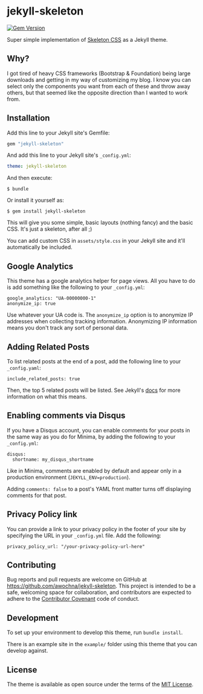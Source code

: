 # jekyll-skeleton #

[![Gem Version](https://badge.fury.io/rb/jekyll-skeleton.svg)](https://badge.fury.io/rb/jekyll-skeleton)

Super simple implementation of [Skeleton CSS](http://getskeleton.com) as a Jekyll theme.

## Why? ##

I got tired of heavy CSS frameworks (Bootstrap & Foundation) being large downloads and getting in my way of customizing my blog.
I know you can select only the components you want from each of these and throw away others, but that seemed like the opposite direction than I wanted to work from.

## Installation ##

Add this line to your Jekyll site's Gemfile:

```ruby
gem "jekyll-skeleton"
```

And add this line to your Jekyll site's `_config.yml`:

```yaml
theme: jekyll-skeleton
```

And then execute:

    $ bundle

Or install it yourself as:

    $ gem install jekyll-skeleton

This will give you some simple, basic layouts (nothing fancy) and the basic CSS.
It's just a skeleton, after all ;)

You can add custom CSS in `assets/style.css` in your Jekyll site and it'll automatically be included.

## Google Analytics ##

This theme has a google analytics helper for page views.
All you have to do is add something like the following to your `_config.yml`:

```
google_analytics: "UA-00000000-1"
anonymize_ip: true
```

Use whatever your UA code is.
The `anonymize_ip` option is to anonymize IP addresses when collecting tracking information.
Anonymizing IP information means you don't track any sort of personal data.

## Adding Related Posts ##

To list related posts at the end of a post, add the following line to your `_config.yaml`:

    include_related_posts: true

Then, the top 5 related posts will be listed.
See Jekyll's [docs](https://jekyllrb.com/docs/variables/#site-variables) for more information on what this means.

## Enabling comments via Disqus ##

If you have a Disqus account, you can enable comments for your posts in the same way as you do for Minima, by adding the following to your `_config.yml`:

```
disqus:
  shortname: my_disqus_shortname
```

Like in Minima, comments are enabled by default and appear only in a production environment (`JEKYLL_ENV=production`).

Adding `comments: false` to a post's YAML front matter turns off displaying comments for that post.

## Privacy Policy link ##

You can provide a link to your privacy policy in the footer of your site by specifying the URL in your `_config.yml` file.
Add the following:

```
privacy_policy_url: "/your-privacy-policy-url-here"
```

## Contributing

Bug reports and pull requests are welcome on GitHub at https://github.com/awochna/jekyll-skeleton. This project is intended to be a safe, welcoming space for collaboration, and contributors are expected to adhere to the [Contributor Covenant](http://contributor-covenant.org) code of conduct.

## Development

To set up your environment to develop this theme, run `bundle install`.

There is an example site in the `example/` folder using this theme that you can develop against.

## License

The theme is available as open source under the terms of the [MIT License](http://opensource.org/licenses/MIT).

